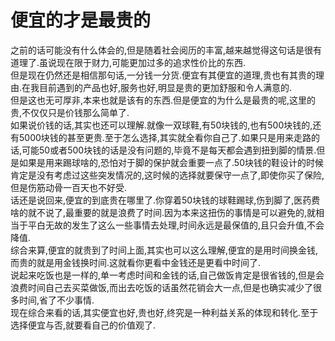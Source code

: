 # 便宜的才是最贵的

之前的话可能没有什么体会的,但是随着社会阅历的丰富,越来越觉得这句话是很有道理了.虽说现在限于财力,可能更加过多的追求性价比的东西.  
但是现在仍然还是相信那句话,一分钱一分货.便宜有其便宜的道理,贵也有其贵的理由.在我目前遇到的产品也好,服务也好,明显是贵的更加舒服和令人满意的.  
但是这也无可厚非,本来也就是该有的东西.但是便宜的为什么是最贵的呢,这里的贵,不仅仅只是价钱那么简单了.  
如果说价钱的话,其实也还可以理解.就像一双球鞋,有50块钱的,也有500块钱的,还有5000块钱的甚至更贵.至于怎么选择,其实就全看你自己了.如果只是用来走路的话,可能50或者500块钱的话是没有问题的,毕竟不是每天都会遇到扭到脚的情景.但是如果是用来踢球啥的,恐怕对于脚的保护就会重要一点了.50块钱的鞋设计的时候肯定是没有考虑过这些突发情况的,这时候的选择就要保守一点了,即使你买了保险,但是伤筋动骨一百天也不好受.  
话还是说回来,便宜的到底贵在哪里了.你穿着50块钱的球鞋踢球,伤到脚了,医药费啥的就不说了,最重要的就是浪费了时间.因为本来这扭伤的事情是可以避免的,就相当于平白无故的发生了这么一些事情去处理,时间永远是最保值的,且只会升值,不会降值.  
综合来算,便宜的就贵到了时间上面,其实也可以这么理解,便宜的是用时间换金钱,而贵的就是用金钱换时间.这就看你更看中金钱还是更看中时间了.  
说起来吃饭也是一样的,单一考虑时间和金钱的话,自己做饭肯定是很省钱的,但是会浪费时间自己去买菜做饭,而出去吃饭的话虽然花销会大一点,但是也确实减少了很多时间,省了不少事情.  
现在综合来看的话,其实便宜也好,贵也好,终究是一种利益关系的体现和转化.至于选择便宜与否,就要看自己的价值观了.
